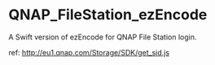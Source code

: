 # QNAP_FileStation_ezEncode

A Swift version of ezEncode for QNAP File Station login.

ref: http://eu1.qnap.com/Storage/SDK/get_sid.js
